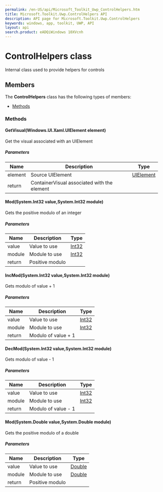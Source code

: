 ```yaml
---
permalink: /en-US/api/Microsoft_Toolkit_Uwp_ControlHelpers.htm
title: Microsoft.Toolkit.Uwp.ControlHelpers API 
description: API page for Microsoft.Toolkit.Uwp.ControlHelpers
keywords: windows, app, toolkit, UWP, API
layout: api
search.product: eADQiWindows 10XVcnh
---
```



# ControlHelpers class

Internal class used to provide helpers for controls

## Members

The **ControlHelpers** class has the following types of members:

* [Methods](#Methods)

### Methods

#### GetVisual(Windows.UI.Xaml.UIElement element)

Get the visual associated with an UIElement

##### Parameters



| Name | Description | Type || --- | --- | --- || element | Source UIElement | [UIElement](https://msdn.microsoft.com/library/windows/apps/Windows.UI.Xaml.UIElement) || return |ContainerVisual associated with the element |




#### Mod(System.Int32 value,System.Int32 module)

Gets the positive modulo of an integer

##### Parameters



| Name | Description | Type || --- | --- | --- || value | Value to use | [Int32](https://msdn.microsoft.com/library/windows/apps/System.Int32) || module | Module to use | [Int32](https://msdn.microsoft.com/library/windows/apps/System.Int32) || return |Positive modulo |




#### IncMod(System.Int32 value,System.Int32 module)

Gets modulo of value + 1

##### Parameters



| Name | Description | Type || --- | --- | --- || value | Value to use | [Int32](https://msdn.microsoft.com/library/windows/apps/System.Int32) || module | Module to use | [Int32](https://msdn.microsoft.com/library/windows/apps/System.Int32) || return |Modulo of value + 1 |




#### DecMod(System.Int32 value,System.Int32 module)

Gets modulo of value - 1

##### Parameters



| Name | Description | Type || --- | --- | --- || value | Value to use | [Int32](https://msdn.microsoft.com/library/windows/apps/System.Int32) || module | Module to use | [Int32](https://msdn.microsoft.com/library/windows/apps/System.Int32) || return |Modulo of value - 1 |




#### Mod(System.Double value,System.Double module)

Gets the positive modulo of a double

##### Parameters



| Name | Description | Type || --- | --- | --- || value | Value to use | [Double](https://msdn.microsoft.com/library/windows/apps/System.Double) || module | Module to use | [Double](https://msdn.microsoft.com/library/windows/apps/System.Double) || return |Positive modulo |



